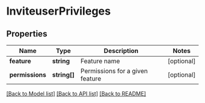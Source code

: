 # InviteuserPrivileges

## Properties
Name | Type | Description | Notes
------------ | ------------- | ------------- | -------------
**feature** | **string** | Feature name | [optional] 
**permissions** | **string[]** | Permissions for a given feature | [optional] 

[[Back to Model list]](../../README.md#documentation-for-models) [[Back to API list]](../../README.md#documentation-for-api-endpoints) [[Back to README]](../../README.md)



